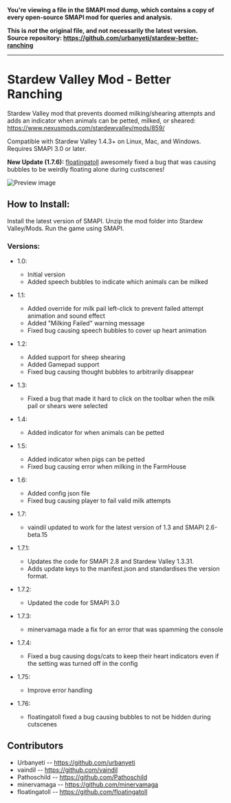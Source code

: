 **You're viewing a file in the SMAPI mod dump, which contains a copy of every open-source SMAPI mod
for queries and analysis.**

**This is _not_ the original file, and not necessarily the latest version.**  
**Source repository: https://github.com/urbanyeti/stardew-better-ranching**

----

# Stardew Valley Mod - Better Ranching
Stardew Valley mod that prevents doomed milking/shearing attempts and adds an indicator when animals can be petted, milked, or sheared: https://www.nexusmods.com/stardewvalley/mods/859/

Compatible with Stardew Valley 1.4.3+ on Linux, Mac, and Windows. Requires SMAPI 3.0 or later.

**New Update (1.7.6):** [floatingatoll](https://github.com/floatingatoll) awesomely fixed a bug that was causing bubbles to be weirdly floating alone during custscenes! 

![Preview image](/better_ranching_preview.gif)

<h2>How to Install:</h2>
    Install the latest version of SMAPI.
    Unzip the mod folder into Stardew Valley/Mods.
    Run the game using SMAPI.


<h3>Versions:</h3>

* 1.0:
    * Initial version
    * Added speech bubbles to indicate which animals can be milked
    
* 1.1:
    * Added override for milk pail left-click to prevent failed attempt animation and sound effect
    * Added "Milking Failed" warning message
    * Fixed bug causing speech bubbles to cover up heart animation
* 1.2:
    * Added support for sheep shearing
    * Added Gamepad support
    * Fixed bug causing thought bubbles to arbitrarily disappear
* 1.3:
    * Fixed a bug that made it hard to click on the toolbar when the milk pail or shears were selected
* 1.4:
    * Added indicator for when animals can be petted
* 1.5:
    * Added indicator when pigs can be petted
    * Fixed bug causing error when milking in the FarmHouse
* 1.6:
    * Added config json file
    * Fixed bug causing player to fail valid milk attempts
* 1.7:
    * vaindil updated to work for the latest version of 1.3 and SMAPI 2.6-beta.15
* 1.7.1:
    * Updates the code for SMAPI 2.8 and Stardew Valley 1.3.31.
    * Adds update keys to the manifest.json and standardises the version format.
* 1.7.2:
    * Updated the code for SMAPI 3.0
* 1.7.3:
    * minervamaga made a fix for an error that was spamming the console
* 1.7.4:
    * Fixed a bug causing dogs/cats to keep their heart indicators even if the setting was turned off in the config
* 1.75:
    * Improve error handling
* 1.76:
    * floatingatoll fixed a bug causing bubbles to not be hidden during cutscenes
<h2>Contributors</h2>

* Urbanyeti -- https://github.com/urbanyeti
* vaindil -- https://github.com/vaindil
* Pathoschild -- https://github.com/Pathoschild
* minervamaga -- https://github.com/minervamaga
* floatingatoll -- https://github.com/floatingatoll
